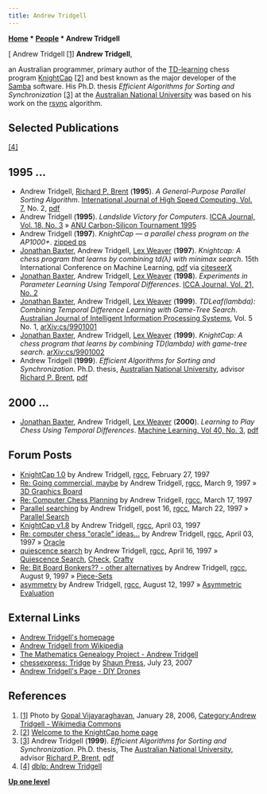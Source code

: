 ```yaml
---
title: Andrew Tridgell
---
```

**[Home](Home "Home") * [People](People "People") * Andrew Tridgell**

\[ Andrew Tridgell <a id="cite-note-1" href="#cite-ref-1">[1]</a>
**Andrew Tridgell**,

an Australian programmer, primary author of the [TD-learning](Temporal_Difference_Learning "Temporal Difference Learning") chess program [KnightCap](KnightCap "KnightCap") <a id="cite-note-2" href="#cite-ref-2">[2]</a> and best known as the major developer of the [Samba](https://en.wikipedia.org/wiki/Samba_%28software%29) software. His Ph.D. thesis *Efficient Algorithms for Sorting and Synchronization* <a id="cite-note-3" href="#cite-ref-3">[3]</a> at the [Australian National University](Australian_National_University "Australian National University") was based on his work on the [rsync](https://en.wikipedia.org/wiki/Rsync) algorithm.

## Selected Publications

<a id="cite-note-4" href="#cite-ref-4">[4]</a>

## 1995 ...

- Andrew Tridgell, [Richard P. Brent](Mathematician#Brent "Mathematician") (**1995**). *A General-Purpose Parallel Sorting Algorithm*. [International Journal of High Speed Computing, Vol. 7](http://dblp.uni-trier.de/db/journals/ijhsc/ijhsc7.html), No. 2, [pdf](https://maths-people.anu.edu.au/~brent/pd/rpb158.pdf)
- Andrew Tridgell (**1995**). *Landslide Victory for Computers*. [ICCA Journal, Vol. 18, No. 3](ICGA_Journal#18_3 "ICGA Journal") » [ANU Carbon-Silicon Tournament 1995](ANU_Carbon-Silicon_Tournaments#1995 "ANU Carbon-Silicon Tournaments")
- Andrew Tridgell (**1997**). *KnightCap — a parallel chess program on the AP1000+*. [zipped ps](http://ftp.riken.jp/pub/net/samba/tridge/knightcap_pcw97.ps.gz)
- [Jonathan Baxter](Jonathan_Baxter "Jonathan Baxter"), Andrew Tridgell, [Lex Weaver](Lex_Weaver "Lex Weaver") (**1997**). *Knightcap: A chess program that learns by combining td(λ) with minimax search*. 15th International Conference on Machine Learning, [pdf](http://citeseerx.ist.psu.edu/viewdoc/download?doi=10.1.1.54.8263&rep=rep1&type=pdf) via [citeseerX](http://citeseerx.ist.psu.edu/viewdoc/summary?doi=10.1.1.54.8263)
- [Jonathan Baxter](Jonathan_Baxter "Jonathan Baxter"), Andrew Tridgell, [Lex Weaver](Lex_Weaver "Lex Weaver") (**1998**). *Experiments in Parameter Learning Using Temporal Differences*. [ICCA Journal, Vol. 21, No. 2](ICGA_Journal#21_2 "ICGA Journal")
- [Jonathan Baxter](Jonathan_Baxter "Jonathan Baxter"), Andrew Tridgell, [Lex Weaver](Lex_Weaver "Lex Weaver") (**1999**). *TDLeaf(lambda): Combining Temporal Difference Learning with Game-Tree Search*. [Australian Journal of Intelligent Information Processing Systems](https://www.chatbots.org/journal/australian_journal_of_intelligent_information_processing_systems/), Vol. 5 No. 1, [arXiv:cs/9901001](http://arxiv.org/abs/cs/9901001)
- [Jonathan Baxter](Jonathan_Baxter "Jonathan Baxter"), Andrew Tridgell, [Lex Weaver](Lex_Weaver "Lex Weaver") (**1999**). *KnightCap: A chess program that learns by combining TD(lambda) with game-tree search*. [arXiv:cs/9901002](https://arxiv.org/abs/cs/9901002)
- Andrew Tridgell (**1999**). *Efficient Algorithms for Sorting and Synchronization*. Ph.D. thesis, [Australian National University](Australian_National_University "Australian National University"), advisor [Richard P. Brent](Mathematician#Brent "Mathematician"), [pdf](http://samba.org/~tridge/phd_thesis.pdf)

## 2000 ...

- [Jonathan Baxter](Jonathan_Baxter "Jonathan Baxter"), Andrew Tridgell, [Lex Weaver](Lex_Weaver "Lex Weaver") (**2000**). *Learning to Play Chess Using Temporal Differences*. [Machine Learning, Vol 40, No. 3](http://www.dblp.org/db/journals/ml/ml40.html#BaxterTW00), [pdf](http://www.cs.princeton.edu/courses/archive/fall06/cos402/papers/chess-RL.pdf)

## Forum Posts

- [KnightCap 1.0](https://groups.google.com/group/rec.games.chess.computer/browse_frm/thread/1f7ba9d3c31f071) by Andrew Tridgell, [rgcc](Computer_Chess_Forums "Computer Chess Forums"), February 27, 1997
- [Re: Going commercial, maybe](https://groups.google.com/group/rec.games.chess.computer/msg/ded7e4e4304d8d4e) by Andrew Tridgell, [rgcc](Computer_Chess_Forums "Computer Chess Forums"), March 9, 1997 » [3D Graphics Board](3D_Graphics_Board "3D Graphics Board")
- [Re: Computer Chess Planning](https://groups.google.com/group/rec.games.chess.computer/msg/708196e40e9a4a7f) by Andrew Tridgell, [rgcc](Computer_Chess_Forums "Computer Chess Forums"), March 17, 1997
- [Parallel searching](https://groups.google.com/group/rec.games.chess.computer/browse_frm/thread/5a5ec0faffa05984) by Andrew Tridgell, post 16, [rgcc](Computer_Chess_Forums "Computer Chess Forums"), March 22, 1997 » [Parallel Search](Parallel_Search "Parallel Search")
- [KnightCap v1.8](https://groups.google.com/group/rec.games.chess.computer/browse_frm/thread/e68ee1ab5a2603d3) by Andrew Tridgell, [rgcc](Computer_Chess_Forums "Computer Chess Forums"), April 03, 1997
- [Re: computer chess "oracle" ideas...](https://groups.google.com/group/rec.games.chess.computer/msg/300171a5fa7ce7b6) by Andrew Tridgell, [rgcc](Computer_Chess_Forums "Computer Chess Forums"), April 03, 1997 » [Oracle](Oracle "Oracle")
- [quiescence search](https://groups.google.com/group/rec.games.chess.computer/browse_frm/thread/ca0300b50438a388) by Andrew Tridgell, [rgcc](Computer_Chess_Forums "Computer Chess Forums"), April 16, 1997 » [Quiescence Search](Quiescence_Search "Quiescence Search"), [Check](Check "Check"), [Crafty](Crafty "Crafty")
- [Re: Bit Board Bonkers?? - other alternatives](https://groups.google.com/group/rec.games.chess.computer/msg/4d6c328e8e8e0cd4) by Andrew Tridgell, [rgcc](Computer_Chess_Forums "Computer Chess Forums"), August 9, 1997 » [Piece-Sets](Piece-Sets "Piece-Sets")
- [asymmetry](https://groups.google.com/group/rec.games.chess.computer/msg/f9bfe5d4457a19ad) by Andrew Tridgell, [rgcc](Computer_Chess_Forums "Computer Chess Forums"), August 12, 1997 » [Asymmetric Evaluation](Asymmetric_Evaluation "Asymmetric Evaluation")

## External Links

- [Andrew Tridgell's homepage](http://www.samba.org/%7Etridge/)
- [Andrew Tridgell from Wikipedia](https://en.wikipedia.org/wiki/Andrew_Tridgell)
- [The Mathematics Genealogy Project - Andrew Tridgell](http://genealogy.math.ndsu.nodak.edu/id.php?id=59310)
- [chessexpress: Tridge](http://chessexpress.blogspot.de/2007/07/tridge.html) by [Shaun Press](Shaun_Press "Shaun Press"), July 23, 2007
- [Andrew Tridgell's Page - DIY Drones](https://diydrones.com/profile/AndrewTridgell)

## References

1. <a id="cite-ref-1" href="#cite-note-1">[1]</a> Photo by [Gopal Vijayaraghavan](https://www.flickr.com/people/46888841@N00), January 28, 2006, [Category:Andrew Tridgell - Wikimedia Commons](https://commons.wikimedia.org/wiki/Category:Andrew_Tridgell)
1. <a id="cite-ref-2" href="#cite-note-2">[2]</a> [Welcome to the KnightCap home page](http://samba.org/KnightCap/)
1. <a id="cite-ref-3" href="#cite-note-3">[3]</a> Andrew Tridgell (**1999**). *Efficient Algorithms for Sorting and Synchronization*. Ph.D. thesis, The [Australian National University](Australian_National_University "Australian National University"), advisor [Richard P. Brent](Mathematician#Brent "Mathematician"), [pdf](http://samba.org/~tridge/phd_thesis.pdf)
1. <a id="cite-ref-4" href="#cite-note-4">[4]</a> [dblp: Andrew Tridgell](http://dblp.org/pers/hd/t/Tridgell:Andrew.html)

**[Up one level](People "People")**

